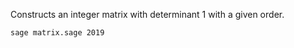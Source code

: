 Constructs an integer matrix with determinant 1 with a given order.

```bash
sage matrix.sage 2019
```
